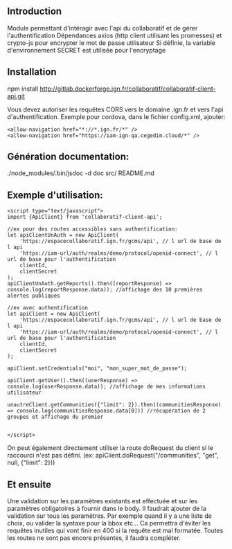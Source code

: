 ## Introduction

Module permettant d'intéragir avec l'api du collaboratif et de gérer l'authentification
Dépendances axios (http client utilisant les promesses) et crypto-js pour encrypter le mot de passe utilisateur
Si définie, la variable d'environnement SECRET est utilisée pour l'encryptage

## Installation

npm install http://gitlab.dockerforge.ign.fr/collaboratif/collaboratif-client-api.git

Vous devez autoriser les requêtes CORS vers le domaine .ign.fr et vers l'api d'authentification. Exemple pour cordova, dans le fichier config.xml, ajouter:

```
<allow-navigation href="*://*.ign.fr/*" />
<allow-navigation href="https://iam-ign-qa.cegedim.cloud/*" />
```

## Génération documentation:

./node_modules/.bin/jsdoc -d doc src/ README.md

## Exemple d'utilisation:

```
<script type="text/javascript">
import {ApiClient} from 'collaboratif-client-api';

//ex pour des routes accessibles sans authentification:
let apiClientUnAuth = new ApiClient(
    'https://espacecollaboratif.ign.fr/gcms/api', // l url de base de l api
    'https://iam-url/auth/realms/demo/protocol/openid-connect', // l url de base pour l'authentification
    clientId,
    clientSecret
);
apiClientUnAuth.getReports().then((reportResponse) => console.log(reportResponse.data)); //affichage des 10 premières alertes publiques

//ex avec authentification
let apiClient = new ApiClient(
    'https://espacecollaboratif.ign.fr/gcms/api', // l url de base de l api
    'https://iam-url/auth/realms/demo/protocol/openid-connect', // l url de base pour l'authentification
    clientId,
    clientSecret
);

apiClient.setCredentials("moi", "mon_super_mot_de_passe");

apiClient.getUser().then((userResponse) => console.log(userResponse.data)); //affichage de mes informations utilisateur

unautreClient.getCommunities({"limit": 2}).then((communitiesResponse) => console.log(communitiesResponse.data[0])) //récupération de 2 groupes et affichage du premier


</script>
```

On peut également directement utiliser la route doRequest du client si le raccourci n'est pas défini. (ex: apiClient.doRequest("/communities", "get", null, {"limit": 2}))

## Et ensuite

Une validation sur les paramètres existants est effectuée et sur les paramètres obligatoires à fournir dans le body. Il faudrait ajouter de la validation sur tous les paramètres. Par exemple quand il y a une liste de choix, ou valider la syntaxe pour la bbox etc... Ca permettra d'éviter les requêtes inutiles qui vont finir en 400 si la requête est mal formatée.
Toutes les routes ne sont pas encore présentes, il faudra compléter.